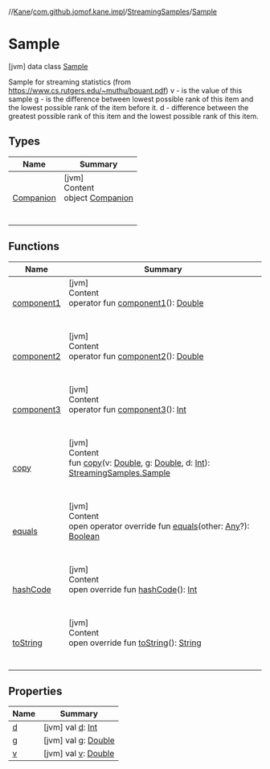 //[Kane](../../../index.md)/[com.github.jomof.kane.impl](../../index.md)/[StreamingSamples](../index.md)/[Sample](index.md)



# Sample  
 [jvm] data class [Sample](index.md)

Sample for streaming statistics (from https://www.cs.rutgers.edu/~muthu/bquant.pdf) v - is the value of this sample g - is the difference between lowest possible rank of this item and the     lowest possible rank of the item before it. d - difference between the greatest possible rank of this item and the     lowest possible rank of this item.

   


## Types  
  
|  Name|  Summary| 
|---|---|
| <a name="com.github.jomof.kane.impl/StreamingSamples.Sample.Companion///PointingToDeclaration/"></a>[Companion](-companion/index.md)| <a name="com.github.jomof.kane.impl/StreamingSamples.Sample.Companion///PointingToDeclaration/"></a>[jvm]  <br>Content  <br>object [Companion](-companion/index.md)  <br><br><br>


## Functions  
  
|  Name|  Summary| 
|---|---|
| <a name="com.github.jomof.kane.impl/StreamingSamples.Sample/component1/#/PointingToDeclaration/"></a>[component1](component1.md)| <a name="com.github.jomof.kane.impl/StreamingSamples.Sample/component1/#/PointingToDeclaration/"></a>[jvm]  <br>Content  <br>operator fun [component1](component1.md)(): [Double](https://kotlinlang.org/api/latest/jvm/stdlib/kotlin/-double/index.html)  <br><br><br>
| <a name="com.github.jomof.kane.impl/StreamingSamples.Sample/component2/#/PointingToDeclaration/"></a>[component2](component2.md)| <a name="com.github.jomof.kane.impl/StreamingSamples.Sample/component2/#/PointingToDeclaration/"></a>[jvm]  <br>Content  <br>operator fun [component2](component2.md)(): [Double](https://kotlinlang.org/api/latest/jvm/stdlib/kotlin/-double/index.html)  <br><br><br>
| <a name="com.github.jomof.kane.impl/StreamingSamples.Sample/component3/#/PointingToDeclaration/"></a>[component3](component3.md)| <a name="com.github.jomof.kane.impl/StreamingSamples.Sample/component3/#/PointingToDeclaration/"></a>[jvm]  <br>Content  <br>operator fun [component3](component3.md)(): [Int](https://kotlinlang.org/api/latest/jvm/stdlib/kotlin/-int/index.html)  <br><br><br>
| <a name="com.github.jomof.kane.impl/StreamingSamples.Sample/copy/#kotlin.Double#kotlin.Double#kotlin.Int/PointingToDeclaration/"></a>[copy](copy.md)| <a name="com.github.jomof.kane.impl/StreamingSamples.Sample/copy/#kotlin.Double#kotlin.Double#kotlin.Int/PointingToDeclaration/"></a>[jvm]  <br>Content  <br>fun [copy](copy.md)(v: [Double](https://kotlinlang.org/api/latest/jvm/stdlib/kotlin/-double/index.html), g: [Double](https://kotlinlang.org/api/latest/jvm/stdlib/kotlin/-double/index.html), d: [Int](https://kotlinlang.org/api/latest/jvm/stdlib/kotlin/-int/index.html)): [StreamingSamples.Sample](index.md)  <br><br><br>
| <a name="kotlin/Any/equals/#kotlin.Any?/PointingToDeclaration/"></a>[equals](../../../com.github.jomof.kane.impl.types/-double-algebraic-type/index.md#%5Bkotlin%2FAny%2Fequals%2F%23kotlin.Any%3F%2FPointingToDeclaration%2F%5D%2FFunctions%2F-889203361)| <a name="kotlin/Any/equals/#kotlin.Any?/PointingToDeclaration/"></a>[jvm]  <br>Content  <br>open operator override fun [equals](../../../com.github.jomof.kane.impl.types/-double-algebraic-type/index.md#%5Bkotlin%2FAny%2Fequals%2F%23kotlin.Any%3F%2FPointingToDeclaration%2F%5D%2FFunctions%2F-889203361)(other: [Any](https://kotlinlang.org/api/latest/jvm/stdlib/kotlin/-any/index.html)?): [Boolean](https://kotlinlang.org/api/latest/jvm/stdlib/kotlin/-boolean/index.html)  <br><br><br>
| <a name="kotlin/Any/hashCode/#/PointingToDeclaration/"></a>[hashCode](../../../com.github.jomof.kane.impl.types/-double-algebraic-type/index.md#%5Bkotlin%2FAny%2FhashCode%2F%23%2FPointingToDeclaration%2F%5D%2FFunctions%2F-889203361)| <a name="kotlin/Any/hashCode/#/PointingToDeclaration/"></a>[jvm]  <br>Content  <br>open override fun [hashCode](../../../com.github.jomof.kane.impl.types/-double-algebraic-type/index.md#%5Bkotlin%2FAny%2FhashCode%2F%23%2FPointingToDeclaration%2F%5D%2FFunctions%2F-889203361)(): [Int](https://kotlinlang.org/api/latest/jvm/stdlib/kotlin/-int/index.html)  <br><br><br>
| <a name="kotlin/Any/toString/#/PointingToDeclaration/"></a>[toString](../../../com.github.jomof.kane.impl.types/-object-kane-type/-companion/index.md#%5Bkotlin%2FAny%2FtoString%2F%23%2FPointingToDeclaration%2F%5D%2FFunctions%2F-889203361)| <a name="kotlin/Any/toString/#/PointingToDeclaration/"></a>[jvm]  <br>Content  <br>open override fun [toString](../../../com.github.jomof.kane.impl.types/-object-kane-type/-companion/index.md#%5Bkotlin%2FAny%2FtoString%2F%23%2FPointingToDeclaration%2F%5D%2FFunctions%2F-889203361)(): [String](https://kotlinlang.org/api/latest/jvm/stdlib/kotlin/-string/index.html)  <br><br><br>


## Properties  
  
|  Name|  Summary| 
|---|---|
| <a name="com.github.jomof.kane.impl/StreamingSamples.Sample/d/#/PointingToDeclaration/"></a>[d](d.md)| <a name="com.github.jomof.kane.impl/StreamingSamples.Sample/d/#/PointingToDeclaration/"></a> [jvm] val [d](d.md): [Int](https://kotlinlang.org/api/latest/jvm/stdlib/kotlin/-int/index.html)   <br>
| <a name="com.github.jomof.kane.impl/StreamingSamples.Sample/g/#/PointingToDeclaration/"></a>[g](g.md)| <a name="com.github.jomof.kane.impl/StreamingSamples.Sample/g/#/PointingToDeclaration/"></a> [jvm] val [g](g.md): [Double](https://kotlinlang.org/api/latest/jvm/stdlib/kotlin/-double/index.html)   <br>
| <a name="com.github.jomof.kane.impl/StreamingSamples.Sample/v/#/PointingToDeclaration/"></a>[v](v.md)| <a name="com.github.jomof.kane.impl/StreamingSamples.Sample/v/#/PointingToDeclaration/"></a> [jvm] val [v](v.md): [Double](https://kotlinlang.org/api/latest/jvm/stdlib/kotlin/-double/index.html)   <br>

